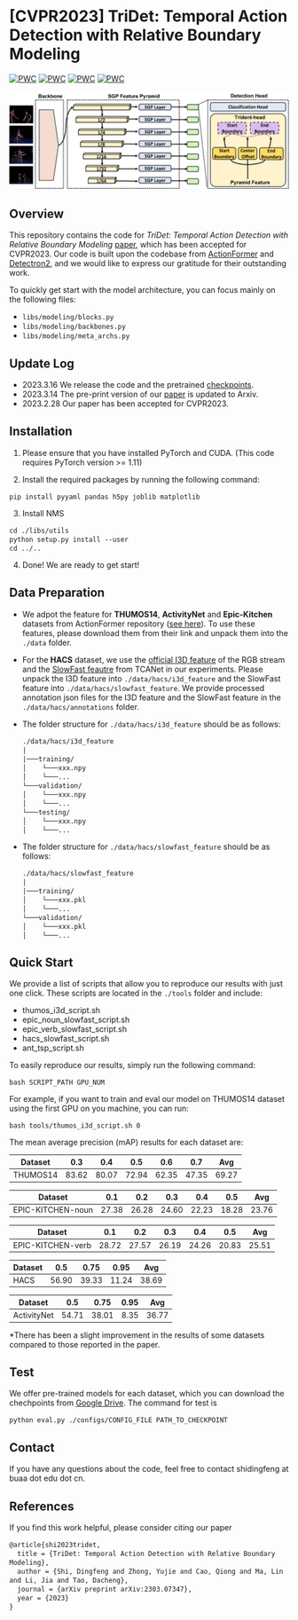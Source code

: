 # [CVPR2023] TriDet: Temporal Action Detection with Relative Boundary Modeling

[![PWC](https://img.shields.io/endpoint.svg?url=https://paperswithcode.com/badge/tridet-temporal-action-detection-with/temporal-action-localization-on-hacs)](https://paperswithcode.com/sota/temporal-action-localization-on-hacs?p=tridet-temporal-action-detection-with)
[![PWC](https://img.shields.io/endpoint.svg?url=https://paperswithcode.com/badge/tridet-temporal-action-detection-with/temporal-action-localization-on-thumos14)](https://paperswithcode.com/sota/temporal-action-localization-on-thumos14?p=tridet-temporal-action-detection-with)
[![PWC](https://img.shields.io/endpoint.svg?url=https://paperswithcode.com/badge/tridet-temporal-action-detection-with/temporal-action-localization-on-epic-kitchens)](https://paperswithcode.com/sota/temporal-action-localization-on-epic-kitchens?p=tridet-temporal-action-detection-with)
[![PWC](https://img.shields.io/endpoint.svg?url=https://paperswithcode.com/badge/tridet-temporal-action-detection-with/temporal-action-localization-on-activitynet)](https://paperswithcode.com/sota/temporal-action-localization-on-activitynet?p=tridet-temporal-action-detection-with)

![Image Title](framework.jpg)

## Overview

This repository contains the code for _TriDet: Temporal Action Detection with Relative Boundary
Modeling_ [paper](https://arxiv.org/abs/2303.07347), which has been accepted for CVPR2023. Our code is built upon the
codebase from [ActionFormer](https://github.com/happyharrycn/actionformer_release)
and [Detectron2](https://github.com/facebookresearch/detectron2), and we would like to express our
gratitude for their outstanding work.

To quickly get start with the model architecture, you can focus mainly on the following files:

- `libs/modeling/blocks.py`
- `libs/modeling/backbones.py`
- `libs/modeling/meta_archs.py`

## Update Log

- 2023.3.16 We release the code and the
  pretrained [checkpoints](https://drive.google.com/drive/folders/1eVROG6z-vHtm4AnXsh4N8ruUKkAidLqZ?usp=sharing).
- 2023.3.14 The pre-print version of our [paper](https://arxiv.org/abs/2303.07347) is updated to Arxiv.
- 2023.2.28 Our paper has been accepted for CVPR2023.

## Installation

1. Please ensure that you have installed PyTorch and CUDA. (This code requires PyTorch version >= 1.11)

3. Install the required packages by running the following command:

```shell
pip install pyyaml pandas h5py joblib matplotlib
```

3. Install NMS

```shell
cd ./libs/utils
python setup.py install --user
cd ../..
```

4. Done! We are ready to get start!

## Data Preparation

- We adpot the feature for **THUMOS14**, **ActivityNet** and **Epic-Kitchen** datasets
  from ActionFormer repository ([see here](https://github.com/happyharrycn/actionformer_release)).
  To use these features, please download them from their link and unpack them into the `./data` folder.

- For the **HACS** dataset, we use the [official I3D feature](http://hacs.csail.mit.edu/hacs_segments_features.zip) of
  the RGB stream and the [SlowFast feautre](https://github.com/qinzhi-0110/Temporal-Context-Aggregation-Network-Pytorch)
  from TCANet in our experiments.
  Please unpack the I3D feature into `./data/hacs/i3d_feature` and the SlowFast feature
  into `./data/hacs/slowfast_feature`. We provide processed
  annotation json files for the I3D feature and the SlowFast feature in the `./data/hacs/annotations` folder.
- The folder structure for `./data/hacs/i3d_feature` should be as follows:
  ```
  ./data/hacs/i3d_feature
  |
  |───training/
  │    └───xxx.npy
  │    └───...
  └───validation/
  │    └───xxx.npy
  │    └───...
  └───testing/
  │    └───xxx.npy
  │    └───...
  ```
- The folder structure for `./data/hacs/slowfast_feature` should be as follows:
  ```
  ./data/hacs/slowfast_feature
  |
  |───training/
  │    └───xxx.pkl
  │    └───...
  └───validation/
  │    └───xxx.pkl
  │    └───...

  ```

## Quick Start

We provide a list of scripts that allow you to reproduce our results with just one click. These scripts are located in
the `./tools` folder and include:

- thumos_i3d_script.sh
- epic_noun_slowfast_script.sh
- epic_verb_slowfast_script.sh
- hacs_slowfast_script.sh
- ant_tsp_script.sh

To easily reproduce our results, simply run the following command:

```shell
bash SCRIPT_PATH GPU_NUM
```

For example, if you want to train and eval our model on THUMOS14 dataset using the first GPU on you machine, you can
run:

```shell
bash tools/thumos_i3d_script.sh 0
```

The mean average precision (mAP) results for each dataset are:

| Dataset  | 0.3   | 0.4   | 0.5   | 0.6   | 0.7   | Avg   |
|----------|-------|-------|-------|-------|-------|-------|
| THUMOS14 | 83.62 | 80.07 | 72.94 | 62.35 | 47.35 | 69.27 |

| Dataset           | 0.1   | 0.2   | 0.3   | 0.4   | 0.5   | Avg   |
|-------------------|-------|-------|-------|-------|-------|-------|
| EPIC-KITCHEN-noun | 27.38 | 26.28 | 24.60 | 22.23 | 18.28 | 23.76 |

| Dataset           | 0.1   | 0.2   | 0.3   | 0.4   | 0.5   | Avg   |
|-------------------|-------|-------|-------|-------|-------|-------|
| EPIC-KITCHEN-verb | 28.72 | 27.57 | 26.19 | 24.26 | 20.83 | 25.51 |

| Dataset | 0.5   | 0.75  | 0.95  | Avg   |
|---------|-------|-------|-------|-------|
| HACS    | 56.90 | 39.33 | 11.24 | 38.69 |

| Dataset     | 0.5   | 0.75  | 0.95 | Avg   |
|-------------|-------|-------|------|-------|
| ActivityNet | 54.71 | 38.01 | 8.35 | 36.77 |

*There has been a slight improvement in the results of some datasets compared to those reported in the paper.

## Test

We offer pre-trained models for each dataset, which you can download the chechpoints
from [Google Drive](https://drive.google.com/drive/folders/1eVROG6z-vHtm4AnXsh4N8ruUKkAidLqZ?usp=sharing). The command
for test is

```shell
python eval.py ./configs/CONFIG_FILE PATH_TO_CHECKPOINT
```

## Contact 
If you have any questions about the code, feel free to contact shidingfeng at buaa dot edu dot cn.

## References

If you find this work helpful, please consider citing our paper

```
@article{shi2023tridet,
  title = {TriDet: Temporal Action Detection with Relative Boundary Modeling},
  author = {Shi, Dingfeng and Zhong, Yujie and Cao, Qiong and Ma, Lin and Li, Jia and Tao, Dacheng},
  journal = {arXiv preprint arXiv:2303.07347},
  year = {2023}
}
```
 
